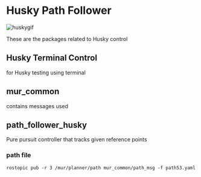 # Husky  Path Follower

![huskygif](https://user-images.githubusercontent.com/75785603/126956952-6ba4b37d-5abd-46a7-b392-22ab6943f270.gif)


These are the packages related to Husky control
## Husky Terminal Control
for Husky testing using terminal

## mur_common
contains messages used

## path_follower_husky
Pure pursuit controller that tracks given reference points

### path file
`rostopic pub -r 3 /mur/planner/path mur_common/path_msg -f path53.yaml`


